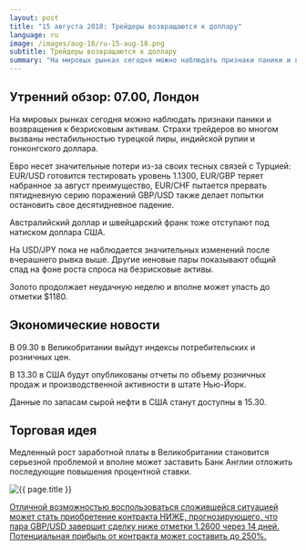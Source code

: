 ```yaml
---
layout: post
title: "15 августа 2018: Трейдеры возвращаются к доллару"
language: ru
image: /images/aug-18/ru-15-aug-18.png
subtitle: Трейдеры возвращаются к доллару
summary: "На мировых рынках сегодня можно наблюдать признаки паники и возвращения к безрисковым активам. Страхи трейдеров во многом вызваны нестабильностью турецкой лиры, индийской рупии и гонконгского доллара"
---
```

## Утренний обзор: 07.00, Лондон
 
На мировых рынках сегодня можно наблюдать признаки паники и возвращения к безрисковым активам. Страхи трейдеров во многом вызваны нестабильностью турецкой лиры, индийской рупии и гонконгского доллара.

Евро несет значительные потери из-за своих тесных связей с Турцией: EUR/USD готовится тестировать уровень 1.1300, EUR/GBP теряет набранное за август преимущество, EUR/CHF пытается прервать пятидневную серию поражений
GBP/USD также делает попытки остановить свое десятидневное падение.

Австралийский доллар и швейцарский франк тоже отступают под натиском доллара США.

На USD/JPY пока не наблюдается значительных изменений после вчерашнего рывка выше. Другие иеновые пары показывают общий спад на фоне роста спроса на безрисковые активы.

Золото продолжает неудачную неделю и вполне может упасть до отметки $1180.
 
## Экономические новости
 
В 09.30 в Великобритании выйдут индексы потребительских и розничных цен.

В 13.30 в США будут опубликованы отчеты по объему розничных продаж и производственной активности в штате Нью-Йорк.

Данные по запасам сырой нефти в США станут доступны в 15.30.
 
## Торговая идея
 
Медленный рост заработной платы в Великобритании становится серьезной проблемой и вполне может заставить Банк Англии отложить последующие повышения процентной ставки.

<img src="{{ site.url }}/images/aug-18/ru-15-aug-18.png" alt="{{ page.title }}"  title="{{ page.title }}">

<a href="%LINK%%?currency=USD&market=forex&underlying=frxGBPUSD&formname=higherlower&duration_amount=14&duration_units=d&amount=10&amount_type=stake&expiry_type=duration&barrier=1.26" target="_blank" rel="noopener noreferrer nofollow">Отличной возможностью воспользоваться сложившейся ситуацией может стать приобретение контракта НИЖЕ, прогнозирующего, что пара GBP/USD завершит сделку ниже отметки 1.2600 через 14 дней. Потенциальная прибыль от контракта может составить до 250%.</a>
